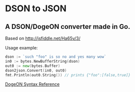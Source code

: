 # DSON to JSON
## A DSON/DogeON converter made in Go.

Based on http://jsfiddle.net/Ha65v/3/

Usage example:
```Go
dson := `such "foo" is so no and yes many wow`
in0 := bytes.NewBufferString(dson)
out0 := new(bytes.Buffer)
dson2json.Convert(in0, out0)
fmt.Println(out0.String()) // prints {"foo":[false,true]}
```

[DogeON Syntax Reference](http://dogeon.org)